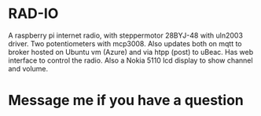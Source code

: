 # RAD-IO
A raspberry pi internet radio, with steppermotor 28BYJ-48 with uln2003 driver. Two potentiometers with mcp3008. Also updates both on mqtt to broker hosted on Ubuntu vm (Azure) and via htpp (post) to uBeac. Has web interface to control the radio. Also a Nokia 5110 lcd display to show channel and volume.

# Message me if you have a question
